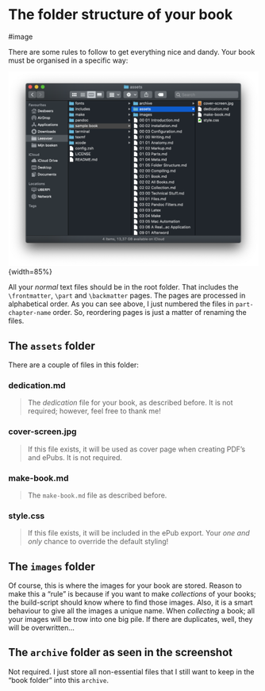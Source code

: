 # The folder structure of your book

#image

There are some rules to follow to get everything nice and dandy. Your book must be organised in a specific way:

![The folder structure](images/folder-structure.png){width=85%}

All your *normal* text files should be in the root folder. That includes the `\frontmatter`, `\part` and `\backmatter` pages. The pages are processed in alphabetical order. As you can see above, I just numbered the files in `part-chapter-name` order. So, reordering pages is just a matter of renaming the files.

## The `assets` folder

There are a couple of files in this folder:

### dedication.md

> The *dedication* file for your book, as described before. It is not required; however, feel free to thank me!

### cover-screen.jpg

> If this file exists, it will be used as cover page when creating PDF’s and ePubs. It is not required.

### make-book.md

> The `make-book.md` file as described before.

### style.css

> If this file exists, it will be included in the ePub export. Your *one and only* chance to override the default styling!

## The `images` folder

Of course, this is where the images for your book are stored. Reason to make this a “rule” is because if you want to make *collections* of your books; the build-script should know where to find those images. Also, it is a smart behaviour to give all the images a unique name. When *collecting* a book; all your images will be trow into one big pile. If there are duplicates, well, they will be overwritten...

## The `archive` folder as seen in the screenshot

Not required. I just store all non-essential files that I still want to keep in the “book folder” into this `archive`.







